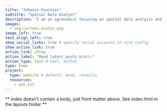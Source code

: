 ```yaml
---
title: "Johanie Fournier"
subtitle: "Spatial Data Analyst"
description: "I am an agronomist focusing on spatial data analysis and machine learning. I love playing with data, creating beautiful graphs/maps and helping people get insights from their data."
images:
  - img/cartoon_avatar.png
image_left: true
text_align_left: true
show_social_links: true # specify social accounts in site config
show_action_link: true
action_link: /blog
action_label: "Read latest posts &rarr;"
action_type: text # text, button
type: home
project:
  type: website # default, book, revealjs
  resources:
    - ads.txt 
---
```


** index doesn't contain a body, just front matter above.
See index.html in the layouts folder **
